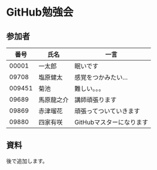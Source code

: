 # GitHub勉強会

## 参加者

|番号|氏名|一言|
|---|---|---|
|00001|一太郎|眠いです|
|09708|塩原健太|感覚をつかみたい…|
|009451|菊池|難しい。。。|
|09689|馬原龍之介|講師頑張ります|
|09869|赤津瑠花|頑張ってついていきます|
|09880|四家有咲|GitHubマスターになります|

## 資料
後で追加します。

## 
